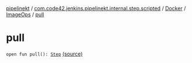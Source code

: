 [pipelinekt](../../../index.md) / [com.code42.jenkins.pipelinekt.internal.step.scripted](../../index.md) / [Docker](../index.md) / [ImageOps](index.md) / [pull](./pull.md)

# pull

`open fun pull(): `[`Step`](../../../com.code42.jenkins.pipelinekt.core.step/-step/index.md) [(source)](https://github.com/code42/pipelinekt/tree/master/internal/src/main/kotlin/com/code42/jenkins/pipelinekt/internal/step/scripted/Docker.kt#L30)